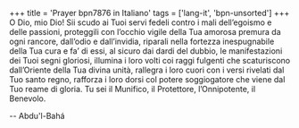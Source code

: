 +++
title = 'Prayer bpn7876 in Italiano'
tags = ['lang-it', 'bpn-unsorted']
+++
O Dio, mio Dio! Sii scudo ai Tuoi servi fedeli contro i mali dell’egoismo e delle passioni, proteggili con l’occhio vigile della Tua amorosa premura da ogni rancore, dall’odio e dall’invidia, riparali nella fortezza inespugnabile della Tua cura e fa’ di essi, al sicuro dai dardi del dubbio, le manifestazioni dei Tuoi segni gloriosi, illumina i loro volti coi raggi fulgenti che scaturiscono dall’Oriente della Tua divina unità, rallegra i loro cuori con i versi rivelati dal Tuo santo regno, rafforza i loro dorsi col potere soggiogatore che viene dal Tuo reame di gloria. Tu sei il Munifico, il Protettore, l’Onnipotente, il Benevolo.

-- Abdu'l-Bahá
